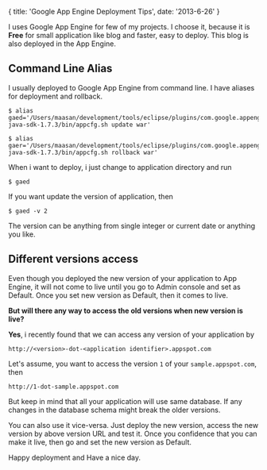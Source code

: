 {
  title: 'Google App Engine Deployment Tips',
  date: '2013-6-26'
}

I uses Google App Engine for few of my projects. I choose it, because it is **Free** for small application like blog and faster, easy to deploy. This blog is also deployed in the App Engine.

## Command Line Alias

I usually deployed to Google App Engine from command line. I have aliases for deployment and rollback.

    $ alias gaed='/Users/maasan/development/tools/eclipse/plugins/com.google.appengine.eclipse.sdkbundle_1.7.3/appengine-java-sdk-1.7.3/bin/appcfg.sh update war'

    $ alias gaer='/Users/maasan/development/tools/eclipse/plugins/com.google.appengine.eclipse.sdkbundle_1.7.3/appengine-java-sdk-1.7.3/bin/appcfg.sh rollback war'

When i want to deploy, i just change to application directory and run

    $ gaed

If you want update the version of application, then

    $ gaed -v 2

The version can be anything from single integer or current date or anything you like.

## Different versions access

Even though you deployed the new version of your application to App Engine, it will not come to live until you go to Admin console and set as Default.
Once you set new version as Default, then it comes to live.

**But will there any way to access the old versions when new version is live?**

**Yes**, i recently found that we can access any version of your application by

    http://<version>-dot-<application identifier>.appspot.com

Let's assume, you want to access the version `1` of your `sample.appspot.com`, then

    http://1-dot-sample.appspot.com

But keep in mind that all your application will use same database. If any changes in the database schema might break the older versions.

You can also use it vice-versa. Just deploy the new version, access the new version by above version URL and test it. Once you confidence that you can make it live, then go and set the new version as Default.

Happy deployment and Have a nice day.


